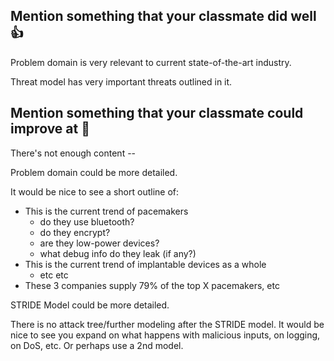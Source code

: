 ## Mention something that your classmate did well 👍

Problem domain is very relevant to current state-of-the-art industry.

Threat model has very important threats outlined in it.

## Mention something that your classmate could improve at 📝

There's not enough content -- 

Problem domain could be more detailed.

It would be nice to see a short outline of:

- This is the current trend of pacemakers
  - do they use bluetooth?
  - do they encrypt?
  - are they low-power devices?
  - what debug info do they leak (if any?)
- This is the current trend of implantable devices as a whole
  - etc etc
- These 3 companies supply 79% of the top X pacemakers, etc

STRIDE Model could be more detailed.

There is no attack tree/further modeling after the STRIDE model. It would be nice to see you expand on what happens with malicious inputs, on logging, on DoS, etc. Or perhaps use a 2nd model.